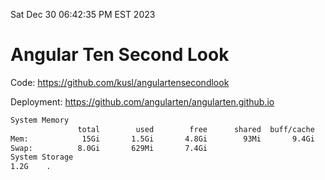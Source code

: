 Sat Dec 30 06:42:35 PM EST 2023

# Angular Ten Second Look

Code: https://github.com/kusl/angulartensecondlook

Deployment: https://github.com/angularten/angularten.github.io

```bash
System Memory
               total        used        free      shared  buff/cache   available
Mem:            15Gi       1.5Gi       4.8Gi        93Mi       9.4Gi        13Gi
Swap:          8.0Gi       629Mi       7.4Gi
System Storage
1.2G	.
